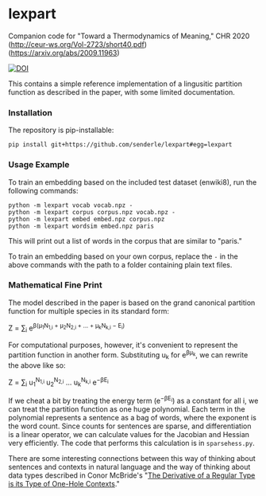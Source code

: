 # lexpart

Companion code for "Toward a Thermodynamics of Meaning," CHR 2020  
(http://ceur-ws.org/Vol-2723/short40.pdf)  
(https://arxiv.org/abs/2009.11963)

[![DOI](https://zenodo.org/badge/307819729.svg)](https://zenodo.org/badge/latestdoi/307819729)

This contains a simple reference implementation of a lingusitic partition
function as described in the paper, with some limited documentation.

### Installation

The repository is pip-installable:

    pip install git+https://github.com/senderle/lexpart#egg=lexpart

### Usage Example

To train an embedding based on the included test dataset (enwiki8), run the
following commands:

    python -m lexpart vocab vocab.npz -
    python -m lexpart corpus corpus.npz vocab.npz -
    python -m lexpart embed embed.npz corpus.npz
    python -m lexpart wordsim embed.npz paris

This will print out a list of words in the corpus that are similar to "paris."

To train an embedding based on your own corpus, replace the `-` in the above
commands with the path to a folder containing plain text files.

### Mathematical Fine Print

The model described in the paper is based on the grand canonical partition
function for multiple species in its standard form: 

Z = ∑<sub>i</sub> e<sup>β(µ<sub>1</sub>N<sub>1,i</sub> + µ<sub>2</sub>N<sub>2,i</sub> + ... + µ<sub>k</sub>N<sub>k,i</sub> − E<sub>i</sub>)</sup>

For computational purposes, however, it's convenient to represent the
partition function in another form. Substituting u<sub>k</sub> for e<sup>βμ<sub>k</sub></sup>, 
we can rewrite the above like so:

Z = ∑<sub>i</sub> u<sub>1</sub><sup>N<sub>1,i</sub></sup> u<sub>2</sub><sup>N<sub>2,i</sub></sup> ... u<sub>k</sub><sup>N<sub>k,i</sub></sup> e<sup>−βE<sub>i</sub></sup>

If we cheat a bit by treating the energy term (e<sup>−βE<sub>i</sub></sup>) 
as a constant for all i, we can treat the partition function as one huge 
polynomial. Each term in the polynomial represents a sentence as a bag of 
words, where the exponent is the word count. Since counts for sentences are 
sparse, and differentiation is a linear operator, we can calculate values 
for the Jacobian and Hessian very efficiently. The code that performs this 
calculation is in `sparsehess.py`.

There are some interesting connections between this way of thinking about
sentences and contexts in natural language and the way of thinking about
data types described in Conor McBride's "[The Derivative of a Regular 
Type is its Type of One-Hole Contexts](http://strictlypositive.org/diff.pdf)."
